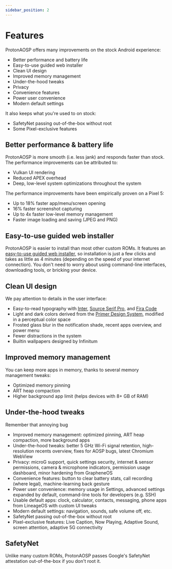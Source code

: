 ```yaml
---
sidebar_position: 2
---
```


# Features

ProtonAOSP offers many improvements on the stock Android experience:

- Better performance and battery life
- Easy-to-use guided web installer
- Clean UI design
- Improved memory management
- Under-the-hood tweaks
- Privacy
- Convenience features
- Power user convenience
- Modern default settings

It also keeps what you're used to on stock:

- SafetyNet passing out-of-the-box without root
- Some Pixel-exclusive features

## Better performance & battery life

ProtonAOSP is more smooth (i.e. less jank) and responds faster than stock. The performance improvements can be attributed to:

- Vulkan UI rendering
- Reduced APEX overhead
- Deep, low-level system optimizations throughout the system

The performance improvements have been empirically proven on a Pixel 5:

- Up to 18% faster app/menu/screen opening
- 16% faster screenshot capturing
- Up to 4x faster low-level memory management
- Faster image loading and saving (JPEG and PNG)

## Easy-to-use guided web installer

ProtonAOSP is easier to install than most other custom ROMs. It features an [easy-to-use guided web installer](/install/web), so installation is just a few clicks and takes as little as 4 minutes (depending on the speed of your internet connection). You don't need to worry about using command-line interfaces, downloading tools, or bricking your device.

## Clean UI design

We pay attention to details in the user interface:

- Easy-to-read typography with [Inter](https://rsms.me/inter/), [Source Serif Pro](https://github.com/adobe-fonts/source-serif), and [Fira Code](https://github.com/tonsky/FiraCode)
- Light and dark colors derived from the [Primer Design System](https://primer.style/), modified in a perceptual color space
- Frosted glass blur in the notification shade, recent apps overview, and power menu
- Fewer distractions in the system
- Builtin wallpapers designed by Infinitum

## Improved memory management

You can keep more apps in memory, thanks to several memory management tweaks:

- Optimized memory pinning
- ART heap compaction
- Higher background app limit (helps devices with 8+ GB of RAM)

## Under-the-hood tweaks

Remember that annoying bug 

- Improved memory management: optimized pinning, ART heap compaction, more background apps
- Under-the-hood tweaks: better 5 GHz Wi-Fi signal retention, high-resolution recents overview, fixes for AOSP bugs, latest Chromium WebView
- Privacy: microG support, quick settings security, internet & sensor permissions, camera & microphone indicators, permission usage dashboard, minor hardening from GrapheneOS
- Convenience features: button to clear battery stats, call recording (where legal), machine-learning back gesture
- Power user convenience: memory usage in Settings, advanced settings expanded by default, command-line tools for developers (e.g. SSH)
- Usable default apps: clock, calculator, contacts, messaging, phone apps from LineageOS with custom UI tweaks
- Modern default settings: navigation, sounds, safe volume off, etc.
- SafetyNet passing out-of-the-box without root
- Pixel-exclusive features: Live Caption, Now Playing, Adaptive Sound, screen attention, adaptive 5G connectivity

## SafetyNet

Unlike many custom ROMs, ProtonAOSP passes Google's SafetyNet attestation out-of-the-box if you don't root it.
